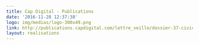 ```yaml
---
title: Cap Digital - Publications
date: '2016-11-28 12:37:38'
logo: img/medias/logo-300x49.png
link: http://publications.capdigital.com/lettre_veille/dossier-37-civic-tech/
layout: realisations
---
```

